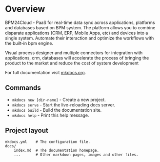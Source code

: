 # Overview

BPM24Cloud - PaaS for real-time data sync across applications, platforms 
and databases based on BPM system. The platform allows you to combine 
disparate applications (CRM, ERP, Mobile Apps, etc) and devices into a 
single system. Automate their interaction and optimize the workflows 
with the built-in bpm engine.

Visual process designer and multiple connectors for integration with 
applications, crm, databases will accelerate the process of bringing the 
product to the market and reduce the cost of system development


For full documentation visit [mkdocs.org](http://mkdocs.org).

## Commands

* `mkdocs new [dir-name]` - Create a new project.
* `mkdocs serve` - Start the live-reloading docs server.
* `mkdocs build` - Build the documentation site.
* `mkdocs help` - Print this help message.

## Project layout

    mkdocs.yml    # The configuration file.
    docs/
        index.md  # The documentation homepage.
        ...       # Other markdown pages, images and other files.
